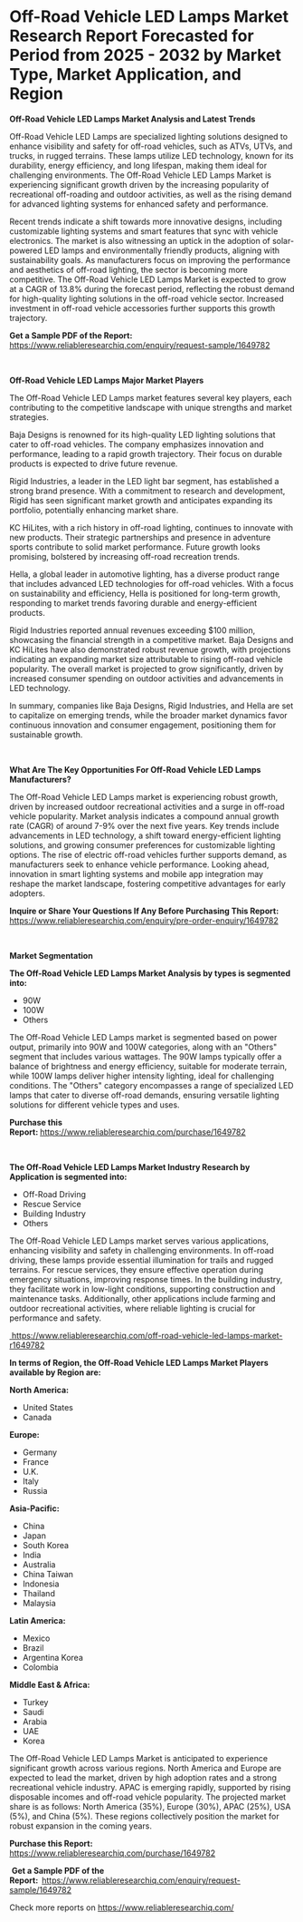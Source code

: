 <p><h1>Off-Road Vehicle LED Lamps Market Research Report Forecasted for Period from 2025 -  2032 by Market Type, Market Application, and Region</h1></p><p><strong>Off-Road Vehicle LED Lamps Market Analysis and Latest Trends</strong></p>
<p><p>Off-Road Vehicle LED Lamps are specialized lighting solutions designed to enhance visibility and safety for off-road vehicles, such as ATVs, UTVs, and trucks, in rugged terrains. These lamps utilize LED technology, known for its durability, energy efficiency, and long lifespan, making them ideal for challenging environments. The Off-Road Vehicle LED Lamps Market is experiencing significant growth driven by the increasing popularity of recreational off-roading and outdoor activities, as well as the rising demand for advanced lighting systems for enhanced safety and performance.</p><p>Recent trends indicate a shift towards more innovative designs, including customizable lighting systems and smart features that sync with vehicle electronics. The market is also witnessing an uptick in the adoption of solar-powered LED lamps and environmentally friendly products, aligning with sustainability goals. As manufacturers focus on improving the performance and aesthetics of off-road lighting, the sector is becoming more competitive. The Off-Road Vehicle LED Lamps Market is expected to grow at a CAGR of 13.8% during the forecast period, reflecting the robust demand for high-quality lighting solutions in the off-road vehicle sector. Increased investment in off-road vehicle accessories further supports this growth trajectory.</p></p>
<p><strong>Get a Sample PDF of the Report:&nbsp;</strong> <a href="https://www.reliableresearchiq.com/enquiry/request-sample/1649782?utm_campaign=2739&utm_medium=2&utm_source=Github&utm_content=ia&utm_term=26032025&utm_id=off-road-vehicle-led-lamps">https://www.reliableresearchiq.com/enquiry/request-sample/1649782</a></p>
<p>&nbsp;</p>
<p><strong>Off-Road Vehicle LED Lamps Major Market Players</strong></p>
<p><p>The Off-Road Vehicle LED Lamps market features several key players, each contributing to the competitive landscape with unique strengths and market strategies.</p><p>Baja Designs is renowned for its high-quality LED lighting solutions that cater to off-road vehicles. The company emphasizes innovation and performance, leading to a rapid growth trajectory. Their focus on durable products is expected to drive future revenue.</p><p>Rigid Industries, a leader in the LED light bar segment, has established a strong brand presence. With a commitment to research and development, Rigid has seen significant market growth and anticipates expanding its portfolio, potentially enhancing market share. </p><p>KC HiLites, with a rich history in off-road lighting, continues to innovate with new products. Their strategic partnerships and presence in adventure sports contribute to solid market performance. Future growth looks promising, bolstered by increasing off-road recreation trends.</p><p>Hella, a global leader in automotive lighting, has a diverse product range that includes advanced LED technologies for off-road vehicles. With a focus on sustainability and efficiency, Hella is positioned for long-term growth, responding to market trends favoring durable and energy-efficient products.</p><p>Rigid Industries reported annual revenues exceeding $100 million, showcasing the financial strength in a competitive market. Baja Designs and KC HiLites have also demonstrated robust revenue growth, with projections indicating an expanding market size attributable to rising off-road vehicle popularity. The overall market is projected to grow significantly, driven by increased consumer spending on outdoor activities and advancements in LED technology.</p><p>In summary, companies like Baja Designs, Rigid Industries, and Hella are set to capitalize on emerging trends, while the broader market dynamics favor continuous innovation and consumer engagement, positioning them for sustainable growth.</p></p>
<p>&nbsp;</p>
<p><strong>What Are The Key Opportunities For Off-Road Vehicle LED Lamps Manufacturers?</strong></p>
<p><p>The Off-Road Vehicle LED Lamps market is experiencing robust growth, driven by increased outdoor recreational activities and a surge in off-road vehicle popularity. Market analysis indicates a compound annual growth rate (CAGR) of around 7-9% over the next five years. Key trends include advancements in LED technology, a shift toward energy-efficient lighting solutions, and growing consumer preferences for customizable lighting options. The rise of electric off-road vehicles further supports demand, as manufacturers seek to enhance vehicle performance. Looking ahead, innovation in smart lighting systems and mobile app integration may reshape the market landscape, fostering competitive advantages for early adopters.</p></p>
<p><strong>Inquire or Share Your Questions If Any Before Purchasing This Report:</strong> <a href="https://www.reliableresearchiq.com/enquiry/pre-order-enquiry/1649782?utm_campaign=2739&utm_medium=2&utm_source=Github&utm_content=ia&utm_term=26032025&utm_id=off-road-vehicle-led-lamps">https://www.reliableresearchiq.com/enquiry/pre-order-enquiry/1649782</a></p>
<p>&nbsp;</p>
<p><strong>Market Segmentation</strong></p>
<p><strong>The Off-Road Vehicle LED Lamps Market Analysis by types is segmented into:</strong></p>
<p><ul><li>90W</li><li>100W</li><li>Others</li></ul></p>
<p><p>The Off-Road Vehicle LED Lamps market is segmented based on power output, primarily into 90W and 100W categories, along with an "Others" segment that includes various wattages. The 90W lamps typically offer a balance of brightness and energy efficiency, suitable for moderate terrain, while 100W lamps deliver higher intensity lighting, ideal for challenging conditions. The "Others" category encompasses a range of specialized LED lamps that cater to diverse off-road demands, ensuring versatile lighting solutions for different vehicle types and uses.</p></p>
<p><strong>Purchase this Report:&nbsp;</strong><a href="https://www.reliableresearchiq.com/purchase/1649782?utm_campaign=2739&utm_medium=2&utm_source=Github&utm_content=ia&utm_term=26032025&utm_id=off-road-vehicle-led-lamps">https://www.reliableresearchiq.com/purchase/1649782</a></p>
<p>&nbsp;</p>
<p><strong>The Off-Road Vehicle LED Lamps Market Industry Research by Application is segmented into:</strong></p>
<p><ul><li>Off-Road Driving</li><li>Rescue Service</li><li>Building Industry</li><li>Others</li></ul></p>
<p><p>The Off-Road Vehicle LED Lamps market serves various applications, enhancing visibility and safety in challenging environments. In off-road driving, these lamps provide essential illumination for trails and rugged terrains. For rescue services, they ensure effective operation during emergency situations, improving response times. In the building industry, they facilitate work in low-light conditions, supporting construction and maintenance tasks. Additionally, other applications include farming and outdoor recreational activities, where reliable lighting is crucial for performance and safety.</p></p>
<p><a href="https://www.reliableresearchiq.com/off-road-vehicle-led-lamps-market-r1649782?utm_campaign=2739&utm_medium=2&utm_source=Github&utm_content=ia&utm_term=26032025&utm_id=off-road-vehicle-led-lamps">&nbsp;https://www.reliableresearchiq.com/off-road-vehicle-led-lamps-market-r1649782</a></p>
<p><strong>In terms of Region, the Off-Road Vehicle LED Lamps Market Players available by Region are:</strong></p>
<p>
    <p> <strong> North America: </strong>
        <ul>
            <li>United States</li>
            <li>Canada</li>
        </ul>
        </p> 
    <p> <strong> Europe: </strong>
        <ul>
            <li>Germany</li>
            <li>France</li>
            <li>U.K.</li>
            <li>Italy</li>
            <li>Russia</li>
        </ul>
        </p> 
    <p> <strong> Asia-Pacific: </strong>
        <ul>
            <li>China</li>
            <li>Japan</li>
            <li>South Korea</li>
            <li>India</li>
            <li>Australia</li>
            <li>China Taiwan</li>
            <li>Indonesia</li>
            <li>Thailand</li>
            <li>Malaysia</li>
        </ul>
        </p> 
    <p> <strong> Latin America: </strong>
        <ul>
            <li>Mexico</li>
            <li>Brazil</li>
            <li>Argentina Korea</li>
            <li>Colombia</li>
        </ul>
        </p> 
    <p> <strong> Middle East & Africa: </strong>
        <ul>
            <li>Turkey</li>
            <li>Saudi</li>
            <li>Arabia</li>
            <li>UAE</li>
            <li>Korea</li>
        </ul>
    </p>
    </p>
<p><p>The Off-Road Vehicle LED Lamps Market is anticipated to experience significant growth across various regions. North America and Europe are expected to lead the market, driven by high adoption rates and a strong recreational vehicle industry. APAC is emerging rapidly, supported by rising disposable incomes and off-road vehicle popularity. The projected market share is as follows: North America (35%), Europe (30%), APAC (25%), USA (5%), and China (5%). These regions collectively position the market for robust expansion in the coming years.</p></p>
<p><strong>Purchase this Report: </strong><a href="https://www.reliableresearchiq.com/purchase/1649782?utm_campaign=2739&utm_medium=2&utm_source=Github&utm_content=ia&utm_term=26032025&utm_id=off-road-vehicle-led-lamps">https://www.reliableresearchiq.com/purchase/1649782</a></p>
<p>&nbsp;<strong>Get a Sample PDF of the Report:&nbsp;&nbsp;</strong><a href="https://www.reliableresearchiq.com/enquiry/request-sample/1649782?utm_campaign=2739&utm_medium=2&utm_source=Github&utm_content=ia&utm_term=26032025&utm_id=off-road-vehicle-led-lamps">https://www.reliableresearchiq.com/enquiry/request-sample/1649782</a></p>
<p><strong></strong></p>
<p>Check more reports on <a href="https://www.reliableresearchiq.com/?utm_campaign=2739&utm_medium=2&utm_source=Github&utm_content=ia&utm_term=26032025&utm_id=off-road-vehicle-led-lamps">https://www.reliableresearchiq.com/</a></p>